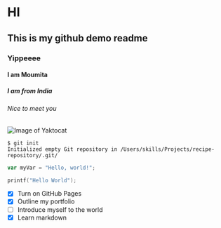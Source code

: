 # HI
## This is my github demo readme
### Yippeeee
#### I am Moumita
##### I am from India
###### Nice to meet you

![Image of Yaktocat](https://octodex.github.com/images/yaktocat.png)

```
$ git init
Initialized empty Git repository in /Users/skills/Projects/recipe-repository/.git/
```
``` javascript
var myVar = "Hello, world!";
```

``` C
printf("Hello World");
```
- [x] Turn on GitHub Pages
- [x] Outline my portfolio
- [ ] Introduce myself to the world
- [x] Learn markdown
